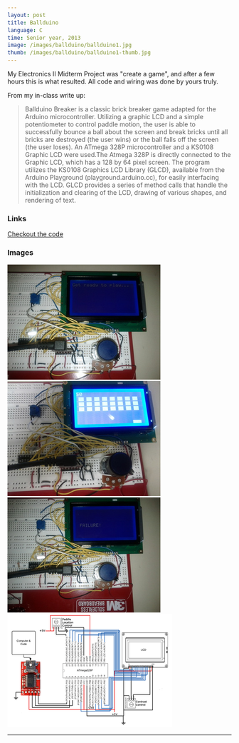 ```yaml
---
layout: post
title: Ballduino
language: C
time: Senior year, 2013
image: /images/ballduino/ballduino1.jpg
thumb: /images/ballduino/ballduino1-thumb.jpg
---
```


My Electronics II Midterm Project was "create a game", and after a few hours this is what resulted. All code and wiring was done by yours truly.

From my in-class write up:
> Ballduino Breaker is a classic brick breaker game adapted for the Arduino microcontroller. Utilizing a graphic LCD and a simple potentiometer to control paddle motion, the user is able to successfully bounce a ball about the screen and break bricks until all bricks are destroyed (the user wins) or the ball falls off the screen (the user loses).
An ATmega 328P microcontroller and a KS0108 Graphic LCD were used.The Atmega 328P is directly connected to the Graphic LCD, which has a 128 by 64 pixel screen. The program utilizes the KS0108 Graphics LCD Library (GLCD), available from the Arduino Playground (playground.arduino.cc), for easily interfacing with the LCD. GLCD provides a series of method calls that handle the initialization and clearing of the LCD, drawing of various shapes, and rendering of text.

<h3>Links</h3>
<a href="https://github.com/meredithmmyers/Ballduino" target="_blank">Checkout the code</a>

<h3>Images</h3>
<a href="/images/ballduino/ballduino1.jpg" target="_blank"><img src="/images/ballduino/ballduino1-thumb.jpg" alt="Ballduino"></a>
<a href="/images/ballduino/ballduino2.jpg" target="_blank"><img src="/images/ballduino/ballduino2-thumb.jpg" alt="Ballduino"></a>
<a href="/images/ballduino/ballduino3.jpg" target="_blank"><img src="/images/ballduino/ballduino3-thumb.jpg" alt="Ballduino"></a>
<a href="/images/ballduino/wiring.png" target="_blank"><img src="/images/ballduino/wiring-thumb.png" alt="Ballduino"></a>

-----